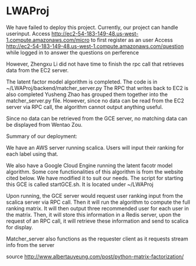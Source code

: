 # LWAProj
We have failed to deploy this project. 
Currently, our project can handle userinput. 
Access http://ec2-54-183-149-48.us-west-1.compute.amazonaws.com/micro to first register as an user
Access http://ec2-54-183-149-48.us-west-1.compute.amazonaws.com/question while logged in to answer the questions on perference

However, Zhengxu Li did not have time to finish the rpc call that retrieves data from the EC2 server. 

The latent factor model algorithm is completed. The code is in ~/LWAProj/backend/matcher_server.py
The RPC that writes back to EC2 is also completed Yusheng Zhao has grouped them together into the matcher_server.py file. However, since no data can be read from the EC2 server via RPC call, the algorithm cannot output anything useful.

Since no data can be retrieved from the GCE server, no matching data can be displayed from Wentao Zou.

Summary of our deployment:

We have an AWS server running scalica. Users will input their ranking for each label using that.

We also have a Google Cloud Engine running the latent facotr model algorithm. Some core functionalities of this algorithm
is from the website cited below. We have modified it to suit our needs. The script for starting this GCE is called startGCE.sh. It is located under ~/LWAProj

Upon running, the GCE server would request user ranking input from the scalica server via RPC call. Then it will run the algorithm to compute the full ranking matrix. It will then output three recommended user for each user in the matrix. Then, it will store this information in a Redis server, upon the request of an RPC call, it will retrieve these information and send to scalica for display.

Matcher_server also functions as the requester client as it requests stream info from the server

source http://www.albertauyeung.com/post/python-matrix-factorization/ 

